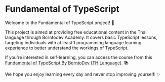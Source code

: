 ﻿# Fundamental of TypeScript

Welcome to the Fundamental of TypeScript project! 🚀

This project is aimed at providing free educational content in the Thai language through Borntodev Academy. It covers basic TypeScript lessons, targeting individuals with at least 1 programming language learning experience to better understand the workings of TypeScript.

If you're interested in self-learning, you can access the course from this [Fundamental of TypeScript By BorntoDev (TH Language)](https://www.youtube.com/watch?v=pKsEQN3z54E&ab_channel=BorntoDev). 📚

We hope you enjoy learning every day and never stop improving yourself! ✨

